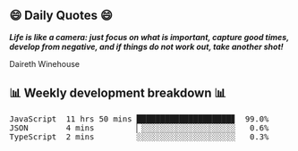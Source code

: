 ## 😄 Daily Quotes 😄

_**Life is like a camera: just focus on what is important, capture good times, develop from negative, and if things do not work out, take another shot!**_

Daireth Winehouse



## 📊 Weekly development breakdown 📊

<pre>JavaScript  11 hrs 50 mins ████████████████████▊  99.0%
JSON        4 mins         ▏░░░░░░░░░░░░░░░░░░░░   0.6%
TypeScript  2 mins         ░░░░░░░░░░░░░░░░░░░░░   0.3%</pre>